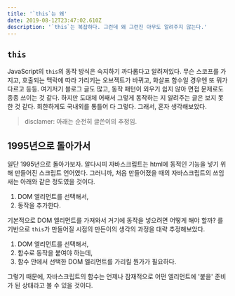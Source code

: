 ```yaml
---
title: '`this`는 왜'
date: 2019-08-12T23:47:02.610Z
description: '`this`는 복잡하다. 그런데 왜 그런진 아무도 알려주지 않는다.'
---
```

## `this`
JavaScript의 `this`의 동작 방식은 숙지하기 까다롭다고 알려져있다. 무슨 스코프를 가지고, 호출되는 맥락에 따라 가리키는 오브젝트가 바뀌고, 화살표 함수일 경우엔 또 뭐가 다르고 등등. 여기저기 블로그 글도 많고, 동작 패턴이 외우기 쉽지 않아 면접 문제로도 종종 쓰이는 것 같다. 하지만 도대체 어째서 그렇게 동작하는 지 알려주는 글은 보지 못한 것 같다. 희한하게도 국내외를 통틀어 다 그렇다. 그래서, 혼자 생각해보았다.

> disclamer: 아래는 순전히 글쓴이의 추정임.

## 1995년으로 돌아가서
일단 1995년으로 돌아가보자. 알다시피 자바스크립트는 html에 동적인 기능을 넣기 위해 만들어진 스크립트 언어였다. 그러니까, 처음 만들어졌을 때의 자바스크립트의 쓰임새는 아래와 같은 정도였을 것이다.

1. DOM 엘리먼트를 선택해서,
1. 동작을 추가한다.

기본적으로 DOM 엘리먼트를 가져와서 거기에 동작을 넣으려면 어떻게 해야 할까? 를 기반으로 `this`가 만들어질 시점의 만든이의 생각의 과정을 대략 추정해보았다.

1. DOM 엘리먼트를 선택해서,
1. 함수로 동작을 붙여야 하는데,
1. 함수 안에서 선택한 DOM 엘리먼트를 가리킬 뭔가가 필요하다.

그렇기 때문에, 자바스크립트의 함수는 언제나 잠재적으로 어떤 엘리먼트에 '붙을' 준비가 된 상태라고 볼 수 있을 것이다.
